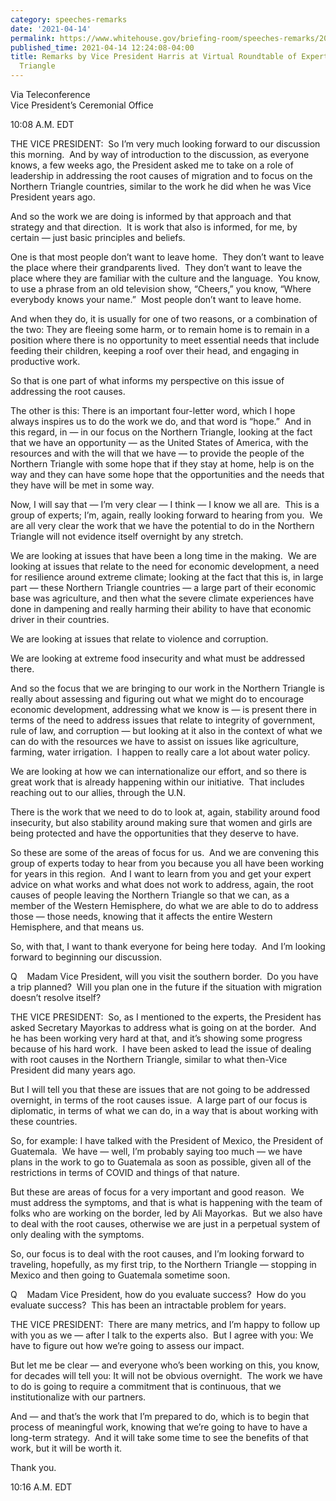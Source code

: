 ```yaml
---
category: speeches-remarks
date: '2021-04-14'
permalink: https://www.whitehouse.gov/briefing-room/speeches-remarks/2021/04/14/remarks-by-vice-president-harris-at-virtual-roundtable-of-experts-on-the-northern-triangle/
published_time: 2021-04-14 12:24:08-04:00
title: Remarks by Vice President Harris at Virtual Roundtable of Experts on the Northern
  Triangle
---
```

 
Via Teleconference  
Vice President’s Ceremonial Office

10:08 A.M. EDT  
  
THE VICE PRESIDENT:  So I’m very much looking forward to our discussion
this morning.  And by way of introduction to the discussion, as everyone
knows, a few weeks ago, the President asked me to take on a role of
leadership in addressing the root causes of migration and to focus on
the Northern Triangle countries, similar to the work he did when he was
Vice President years ago.   
  
And so the work we are doing is informed by that approach and that
strategy and that direction.  It is work that also is informed, for me,
by certain — just basic principles and beliefs.    
  
One is that most people don’t want to leave home.  They don’t want to
leave the place where their grandparents lived.  They don’t want to
leave the place where they are familiar with the culture and the
language.  You know, to use a phrase from an old television show,
“Cheers,” you know, “Where everybody knows your name.”  Most people
don’t want to leave home.    
  
And when they do, it is usually for one of two reasons, or a combination
of the two: They are fleeing some harm, or to remain home is to remain
in a position where there is no opportunity to meet essential needs that
include feeding their children, keeping a roof over their head, and
engaging in productive work.    
  
So that is one part of what informs my perspective on this issue of
addressing the root causes.    
  
The other is this: There is an important four-letter word, which I hope
always inspires us to do the work we do, and that word is “hope.”  And
in this regard, in — in our focus on the Northern Triangle, looking at
the fact that we have an opportunity — as the United States of America,
with the resources and with the will that we have — to provide the
people of the Northern Triangle with some hope that if they stay at
home, help is on the way and they can have some hope that the
opportunities and the needs that they have will be met in some way.    
  
Now, I will say that — I’m very clear — I think — I know we all are.
 This is a group of experts; I’m, again, really looking forward to
hearing from you.  We are all very clear the work that we have the
potential to do in the Northern Triangle will not evidence itself
overnight by any stretch.   
  
We are looking at issues that have been a long time in the making.  We
are looking at issues that relate to the need for economic development,
a need for resilience around extreme climate; looking at the fact that
this is, in large part — these Northern Triangle countries — a large
part of their economic base was agriculture, and then what the severe
climate experiences have done in dampening and really harming their
ability to have that economic driver in their countries.    
  
We are looking at issues that relate to violence and corruption.    
  
We are looking at extreme food insecurity and what must be addressed
there.    
  
And so the focus that we are bringing to our work in the Northern
Triangle is really about assessing and figuring out what we might do to
encourage economic development, addressing what we know is — is present
there in terms of the need to address issues that relate to integrity of
government, rule of law, and corruption — but looking at it also in the
context of what we can do with the resources we have to assist on issues
like agriculture, farming, water irrigation.  I happen to really care a
lot about water policy.    
  
We are looking at how we can internationalize our effort, and so there
is great work that is already happening within our initiative.  That
includes reaching out to our allies, through the U.N.    
  
There is the work that we need to do to look at, again, stability around
food insecurity, but also stability around making sure that women and
girls are being protected and have the opportunities that they deserve
to have.    
  
So these are some of the areas of focus for us.  And we are convening
this group of experts today to hear from you because you all have been
working for years in this region.  And I want to learn from you and get
your expert advice on what works and what does not work to address,
again, the root causes of people leaving the Northern Triangle so that
we can, as a member of the Western Hemisphere, do what we are able to do
to address those — those needs, knowing that it affects the entire
Western Hemisphere, and that means us.  
  
So, with that, I want to thank everyone for being here today.  And I’m
looking forward to beginning our discussion.  
  
Q    Madam Vice President, will you visit the southern border.  Do you
have a trip planned?  Will you plan one in the future if the situation
with migration doesn’t resolve itself?  
  
THE VICE PRESIDENT:  So, as I mentioned to the experts, the President
has asked Secretary Mayorkas to address what is going on at the border.
 And he has been working very hard at that, and it’s showing some
progress because of his hard work.  I have been asked to lead the issue
of dealing with root causes in the Northern Triangle, similar to what
then-Vice President did many years ago.    
  
But I will tell you that these are issues that are not going to be
addressed overnight, in terms of the root causes issue.  A large part of
our focus is diplomatic, in terms of what we can do, in a way that is
about working with these countries.  
  
So, for example: I have talked with the President of Mexico, the
President of Guatemala.  We have — well, I’m probably saying too much —
we have plans in the work to go to Guatemala as soon as possible, given
all of the restrictions in terms of COVID and things of that nature.    
  
But these are areas of focus for a very important and good reason.  We
must address the symptoms, and that is what is happening with the team
of folks who are working on the border, led by Ali Mayorkas.  But we
also have to deal with the root causes, otherwise we are just in a
perpetual system of only dealing with the symptoms.   
  
So, our focus is to deal with the root causes, and I’m looking forward
to traveling, hopefully, as my first trip, to the Northern Triangle —
stopping in Mexico and then going to Guatemala sometime soon.   
  
Q    Madam Vice President, how do you evaluate success?  How do you
evaluate success?  This has been an intractable problem for years.  
  
THE VICE PRESIDENT:  There are many metrics, and I’m happy to follow up
with you as we — after I talk to the experts also.  But I agree with
you: We have to figure out how we’re going to assess our impact.    
  
But let me be clear — and everyone who’s been working on this, you know,
for decades will tell you: It will not be obvious overnight.  The work
we have to do is going to require a commitment that is continuous, that
we institutionalize with our partners.    
  
And — and that’s the work that I’m prepared to do, which is to begin
that process of meaningful work, knowing that we’re going to have to
have a long-term strategy.  And it will take some time to see the
benefits of that work, but it will be worth it.   
  
Thank you.  
  
10:16 A.M. EDT
